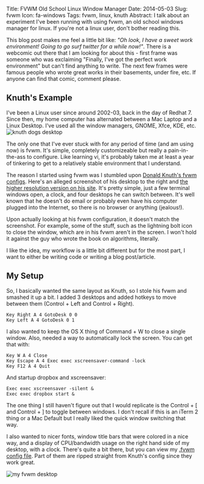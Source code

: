Title: FVWM Old School Linux Window Manager
Date: 2014-05-03
Slug: fvwm
Icon: fa-windows
Tags: fvwm, linux, knuth
Abstract: I talk about an experiment I've been running with using fvwm, an old school windows manager for linux. If you're not a linux user, don't bother reading this.

This blog post makes me feel a little bit like: *"Oh look, I have a sweet work environment! Going to go surf twitter for a while now!"*. There is a webcomic out there that I am looking for about this - first frame was someone who was exclaiming "Finally, I've got the perfect work environment" but can't find anything to write. The next few frames were famous people who wrote great works in their basements, under fire, etc. If anyone can find that comic, comment please.

Knuth's Example
-----------------------------
I've been a Linux user since around 2002-03, back in the day of Redhat 7. Since then, my home computer has alternated between a Mac Laptop and a Linux Desktop. I've used all the window managers, GNOME, Xfce, KDE, etc. ![knuth dogs desktop](|filename|/images/knuth-small.jpg)

The only one that I've ever stuck with for any period of time (and am using now) is fvwm. It's simple, completely customizeable but really a pain-in-the-ass to configure. Like learning vi, it's probably taken me at least a year of tinkering to get to a relatively stable environment that I understand.

The reason I started using fvwm was I stumbled upon [Donald Knuth's fvwm configs](http://www-cs-faculty.stanford.edu/~uno/programs/.fvwm2rc). Here's an alleged screenshot of his desktop to the right and [the higher resolution version on his site](http://www-cs-faculty.stanford.edu/~uno/screen.jpeg). It's pretty simple, just a few terminal windows open, a clock, and four desktops he can switch between. It's well known that he doesn't do email or probably even have his computer plugged into the Internet, so there is no browser or anything (jealous!).

Upon actually looking at his fvwm configuration, it doesn't match the screenshot. For example, some of the stuff, such as the lightning bolt icon to close the window, which are in his fvwm aren't in the screen. I won't hold it against the guy who wrote the book on algorithms, literally.

I like the idea, my workflow is a little bit different but for the most part, I want to either be writing code or writing a blog post/article. 

My Setup
--------------------------------
So, I basically wanted the same layout as Knuth, so I stole his fvwm and smashed it up a bit. I added 3 desktops and added hotkeys to move between them (Control + Left and Control + Right).
```
Key Right A 4 GotoDesk 0 0
Key Left A 4 GotoDesk 0 1
```

I also wanted to keep the OS X thing of Command + W to close a single window. Also, needed a way to automatically lock the screen. You can get that with:
```
Key W A 4 Close
Key Escape A 4 Exec exec xscreensaver-command -lock
Key F12 A 4 Quit
```
And startup dropbox and xscreensaver:
```
Exec exec xscreensaver -silent &
Exec exec dropbox start &
```
The one thing I still haven't figure out that I would replicate is the Control + [ and Control + ] to toggle between windows. I don't recall if this is an iTerm 2 thing or a Mac Default but I really liked the quick window switching that way.

I also wanted to nicer fonts, window title bars that were colored in a nice way, and a display of CPU/bandwidth usage on the right hand side of my desktop, with a clock. There's quite a bit there, but you can view my [.fvwm config file](https://github.com/haydenth/dotfiles/blob/master/.fvwm/.fvwm2rc). Part of them are ripped straight from Knuth's config since they work great.

![my fvwm desktop](|filename|/images/desktop-small.png)
